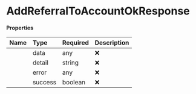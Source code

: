 # AddReferralToAccountOkResponse



**Properties**

| Name | Type | Required | Description |
| :-------- | :----------| :----------| :----------|
    | data | any | ❌ |  |
    | detail | string | ❌ |  |
    | error | any | ❌ |  |
    | success | boolean | ❌ |  |



